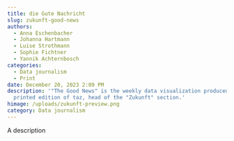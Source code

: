 ```yaml
---
title: die Gute Nachricht
slug: zukunft-good-news
authors:
  - Anna Eschenbacher
  - Johanna Hartmann
  - Luise Strothmann
  - Sophie Fichtner
  - Yannik Achternbosch
categories:
  - Data journalism
  - Print
date: December 20, 2023 2:09 PM
description: '"The Good News" is the weekly data visualization produced for the
  printed edition of taz, head of the "Zukunft" section.'
himage: /uploads/zukunft-preview.png
category: Data journalism
---
```

A description